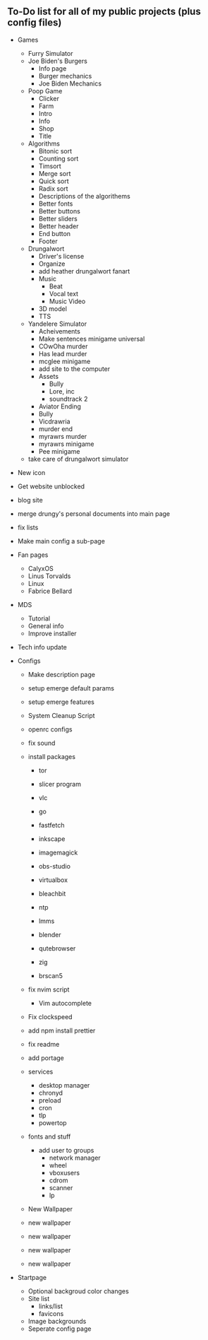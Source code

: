## To-Do list for **all** of my public projects (plus config files)

-   Games
    -   Furry Simulator
    -   Joe Biden's Burgers
        -   Info page
        -   Burger mechanics
        -   Joe Biden Mechanics
    -   Poop Game
        -   Clicker
        -   Farm
        -   Intro
        -   Info
        -   Shop
        -   Title
    -   Algorithms
        -   Bitonic sort
        -   Counting sort
        -   Timsort
        -   Merge sort
        -   Quick sort
        -   Radix sort
        -   Descriptions of the algorithems
        -   Better fonts
        -   Better buttons
        -   Better sliders
        -   Better header
        -   End button
        -   Footer
    -   Drungalwort
        -   Driver's license
        -   Organize
        -   add heather drungalwort fanart
        -   Music
            -   Beat
            -   Vocal text
            -   Music Video
        -   3D model
        -   TTS
    -   Yandelere Simulator
        -   Acheivements
        -   Make sentences minigame universal
        -   COwOha murder
        -   Has lead murder
        -   mcglee minigame
        -   add site to the computer
        -   Assets
            -   Bully
            -   Lore, inc
            -   soundtrack 2
        -   Aviator Ending
        -   Bully
        -   Vicdrawria
        -   murder end
        -   myrawrs murder
        -   myrawrs minigame
        -   Pee minigame
    -   take care of drungalwort simulator
-   New icon
-   Get website unblocked
-   blog site
-   merge drungy's personal documents into main page
-   fix lists
-   Make main config a sub-page
-   Fan pages
    -   CalyxOS
    -   Linus Torvalds
    -   Linux
    -   Fabrice Bellard
-   MDS
    -   Tutorial
    -   General info
    -   Improve installer
-   Tech info update
-   Configs

    -   Make description page
    -   setup emerge default params
    -   setup emerge features
    -   System Cleanup Script
    -   openrc configs
    -   fix sound
    -   install packages

        -   tor

        -   slicer program
        -   vlc
        -   go
        -   fastfetch
        -   inkscape
        -   imagemagick
        -   obs-studio
        -   virtualbox
        -   bleachbit
        -   ntp
        -   lmms
        -   blender
        -   qutebrowser
        -   zig
        -   brscan5

    -   fix nvim script
        -   Vim autocomplete
    -   Fix clockspeed
    -   add npm install prettier
    -   fix readme
    -   add portage
    -   services
        -   desktop manager
        -   chronyd
        -   preload
        -   cron
        -   tlp
        -   powertop
    -   fonts and stuff
        -   add user to groups
            -   network manager
            -   wheel
            -   vboxusers
            -   cdrom
            -   scanner
            -   lp
    -   New Wallpaper
    -   new wallpaper
    -   new wallpaper
    -   new wallpaper
    -   new wallpaper

-   Startpage
    -   Optional backgroud color changes
    -   Site list
        -   links/list
        -   favicons
    -   Image backgrounds
    -   Seperate config page
